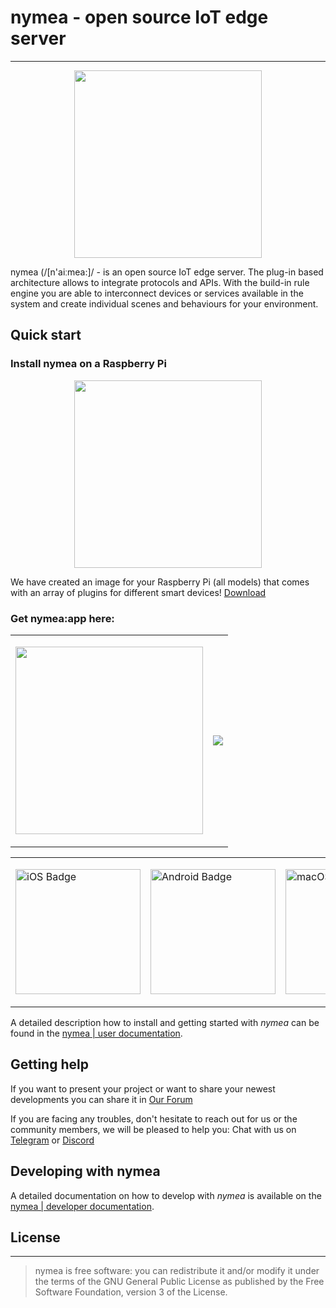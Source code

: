 # nymea - open source IoT edge server
--------------------------------------------
<p align="center">
  <a  href="https://nymea.io">
    <img src="https://nymea.io/downloads/img/nymea-logo.svg" width=300>
  </a>
</p>

nymea (/[n'aiːmea:]/ - is an open source IoT edge server. The plug-in based architecture allows to integrate protocols and APIs. With the build-in rule engine you are able to interconnect devices or services available in the system and create individual scenes and behaviours for your environment.

## Quick start

### Install nymea on a Raspberry Pi

<p align="center">
<img src="https://nymea.io/downloads/img/nymea-pi.svg" width=300 >
</p>

We have created an image for your Raspberry Pi (all models) that comes with an array of plugins for different smart devices!
 [Download](https://downloads.nymea.io/images/raspberrypi/latest)

### Get nymea:app here:

<table align="middle">
  <tr>
    <td> 
      <p align="center">
        <img src="https://nymea.io/downloads/img/community/app-shots/ios-app.png" width=300>
      </p>
    </td>
    <td> 
      <p align="center">
        <img src="https://nymea.io/downloads/img/community/app-shots/desktop-app.png?v=1555314733">
      </p>
    </td>
  </tr>
</table>


<table align="middle">
  <tr>
    <td> 
      <p>
        <a href="https://itunes.apple.com/us/app/nymea-app/id1400810250?mt=8">
          <img border="0" align="middle" alt="iOS Badge" src="https://nymea.io/downloads/img/app-store/appstore.png" width=200>
     </p>
    </td>
    <td> 
      <p>
         <a href="https://play.google.com/store/apps/details?id=io.guh.nymeaapp&hl=en&pcampaignid=MKT-Other-global-all-co-prtnr-py-PartBadge-Mar2515-1">
         <img border="0" align="middle" alt="Android Badge" src="https://nymea.io/downloads/img/app-store/playstore.png" width=200>
     </p>
    </td>
    <td> 
      <p>
         <a href="https://downloads.nymea.io/nymea-app/nymea-app-osx-bundle.dmg">
         <img border="0" align="middle" alt="macOS Badge" src="https://nymea.io/downloads/img/app-store/macos.png" width=200">
      </p>
    </td>
    <td> 
      <p>
        <a href="https://snapcraft.io/nymea-app">
        <img border="0" align="middle" alt="Snap Badge" src="https://nymea.io/downloads/img/app-store/snap-store.png" width=200>
      </p>
    </td>
    <td> 
      <p>
        <a href="https://downloads.nymea.io/nymea-app/nymea-app-win-installer.exe">
        <img border="0" align="middle" alt="Windows Badge" src="https://nymea.io/downloads/img/app-store/windows.svg" width=200>
      </p>
    </td>
  </tr>
</table>

A detailed description how to install and getting started with *nymea* can be found in the [nymea | user documentation](https://nymea.io/documentation/users/installation/getting-started).


## Getting help

If you want to present your project or want to share your newest developments you can share it in
[Our Forum](https://forum.nymea.io)

If you are facing any troubles, don't hesitate to reach out for us or the community members, we will be pleased to help you:
Chat with us on [Telegram](http://t.me/nymeacommunity) or [Discord](https://discord.com/channels/652494572298960926/652494572298960929)

## Developing with nymea

A detailed documentation on how to develop with *nymea* is available on the [nymea | developer documentation](https://nymea.io/documentation/developers/).


## License
--------------------------------------------
> nymea is free software: you can redistribute it and/or modify it under the terms of the GNU General Public License as published by the Free Software Foundation, version 3 of the License.

